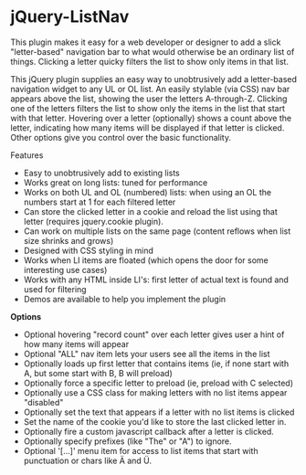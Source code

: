 jQuery-ListNav
==============

This plugin makes it easy for a web developer or designer to add a slick "letter-based" navigation bar to what would otherwise be an ordinary list of things. Clicking a letter quicky filters the list to show only items in that list.

This jQuery plugin supplies an easy way to unobtrusively add a letter-based navigation widget to any UL or OL list. An easily stylable (via CSS) nav bar appears above the list, showing the user the letters A-through-Z. Clicking one of the letters filters the list to show only the items in the list that start with that letter. Hovering over a letter (optionally) shows a count above the letter, indicating how many items will be displayed if that letter is clicked. Other options give you control over the basic functionality.

Features

* Easy to unobtrusively add to existing lists
* Works great on long lists: tuned for performance
* Works on both UL and OL (numbered) lists: when using an OL the numbers start at 1 for each filtered letter
* Can store the clicked letter in a cookie and reload the list using that letter (requires jquery.cookie plugin).
* Can work on multiple lists on the same page (content reflows when list size shrinks and grows)
* Designed with CSS styling in mind
* Works when LI items are floated (which opens the door for some interesting use cases)
* Works with any HTML inside LI's: first letter of actual text is found and used for filtering
* Demos are available to help you implement the plugin

**Options**

* Optional hovering "record count" over each letter gives user a hint of how many items will appear
* Optional "ALL" nav item lets your users see all the items in the list
* Optionally loads up first letter that contains items (ie, if none start with A, but some start with B, B will preload)
* Optionally force a specific letter to preload (ie, preload with C selected)
* Optionally use a CSS class for making letters with no list items appear "disabled"
* Optionally set the text that appears if a letter with no list items is clicked
* Set the name of the cookie you'd like to store the last clicked letter in.
* Optionally fire a custom javascript callback after a letter is clicked.
* Optionally specify prefixes (like "The" or "A") to ignore.
* Optional '[...]' menu item for access to list items that start with punctuation or chars like Ä and Ü.